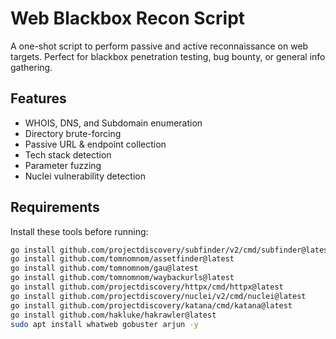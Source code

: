 # Web Blackbox Recon Script
A one-shot script to perform passive and active reconnaissance on web targets. Perfect for blackbox penetration testing, bug bounty, or general info gathering.

## Features
- WHOIS, DNS, and Subdomain enumeration
- Directory brute-forcing
- Passive URL & endpoint collection
- Tech stack detection
- Parameter fuzzing
- Nuclei vulnerability detection

## Requirements
Install these tools before running:
```bash
go install github.com/projectdiscovery/subfinder/v2/cmd/subfinder@latest
go install github.com/tomnomnom/assetfinder@latest
go install github.com/tomnomnom/gau@latest
go install github.com/tomnomnom/waybackurls@latest
go install github.com/projectdiscovery/httpx/cmd/httpx@latest
go install github.com/projectdiscovery/nuclei/v2/cmd/nuclei@latest
go install github.com/projectdiscovery/katana/cmd/katana@latest
go install github.com/hakluke/hakrawler@latest
sudo apt install whatweb gobuster arjun -y
